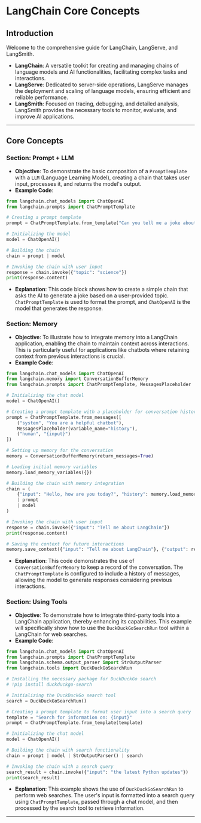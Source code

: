 # LangChain Core Concepts 

## Introduction
Welcome to the comprehensive guide for LangChain, LangServe, and LangSmith.

- **LangChain**: A versatile toolkit for creating and managing chains of language models and AI functionalities, facilitating complex tasks and interactions.
- **LangServe**: Dedicated to server-side operations, LangServe manages the deployment and scaling of language models, ensuring efficient and reliable performance.
- **LangSmith**: Focused on tracing, debugging, and detailed analysis, LangSmith provides the necessary tools to monitor, evaluate, and improve AI applications.

---

## Core Concepts

### Section: Prompt + LLM
- **Objective**: To demonstrate the basic composition of a `PromptTemplate` with a `LLM` (Language Learning Model), creating a chain that takes user input, processes it, and returns the model's output.
- **Example Code**:
```python
from langchain.chat_models import ChatOpenAI   
from langchain.prompts import ChatPromptTemplate   

# Creating a prompt template
prompt = ChatPromptTemplate.from_template("Can you tell me a joke about {topic}?")  

# Initializing the model
model = ChatOpenAI()  

# Building the chain
chain = prompt | model   

# Invoking the chain with user input
response = chain.invoke({"topic": "science"})  
print(response.content)
```
- **Explanation**: This code block shows how to create a simple chain that asks the AI to generate a joke based on a user-provided topic. `ChatPromptTemplate` is used to format the prompt, and `ChatOpenAI` is the model that generates the response.

### Section: Memory
- **Objective**: To illustrate how to integrate memory into a LangChain application, enabling the chain to maintain context across interactions. This is particularly useful for applications like chatbots where retaining context from previous interactions is crucial.
- **Example Code**:
```python
from langchain.chat_models import ChatOpenAI
from langchain.memory import ConversationBufferMemory
from langchain.prompts import ChatPromptTemplate, MessagesPlaceholder

# Initializing the chat model
model = ChatOpenAI()

# Creating a prompt template with a placeholder for conversation history
prompt = ChatPromptTemplate.from_messages([
    ("system", "You are a helpful chatbot"),
    MessagesPlaceholder(variable_name="history"),
    ("human", "{input}")
])

# Setting up memory for the conversation
memory = ConversationBufferMemory(return_messages=True)

# Loading initial memory variables
memory.load_memory_variables({})

# Building the chain with memory integration
chain = (
    {"input": "Hello, how are you today?", "history": memory.load_memory_variables()}
    | prompt
    | model
)

# Invoking the chain with user input
response = chain.invoke({"input": "Tell me about LangChain"})
print(response.content)

# Saving the context for future interactions
memory.save_context({"input": "Tell me about LangChain"}, {"output": response.content})
```
- **Explanation**: This code demonstrates the use of `ConversationBufferMemory` to keep a record of the conversation. The `ChatPromptTemplate` is configured to include a history of messages, allowing the model to generate responses considering previous interactions. 

### Section: Using Tools
- **Objective**: To demonstrate how to integrate third-party tools into a LangChain application, thereby enhancing its capabilities. This example will specifically show how to use the `DuckDuckGoSearchRun` tool within a LangChain for web searches.
- **Example Code**:
```python
from langchain.chat_models import ChatOpenAI   
from langchain.prompts import ChatPromptTemplate   
from langchain.schema.output_parser import StrOutputParser   
from langchain.tools import DuckDuckGoSearchRun   

# Installing the necessary package for DuckDuckGo search
# !pip install duckduckgo-search

# Initializing the DuckDuckGo search tool
search = DuckDuckGoSearchRun()

# Creating a prompt template to format user input into a search query
template = "Search for information on: {input}"
prompt = ChatPromptTemplate.from_template(template)

# Initializing the chat model
model = ChatOpenAI()

# Building the chain with search functionality
chain = prompt | model | StrOutputParser() | search

# Invoking the chain with a search query
search_result = chain.invoke({"input": "the latest Python updates"})
print(search_result)
```
- **Explanation**: This example shows the use of `DuckDuckGoSearchRun` to perform web searches. The user's input is formatted into a search query using `ChatPromptTemplate`, passed through a chat model, and then processed by the search tool to retrieve information.

---
